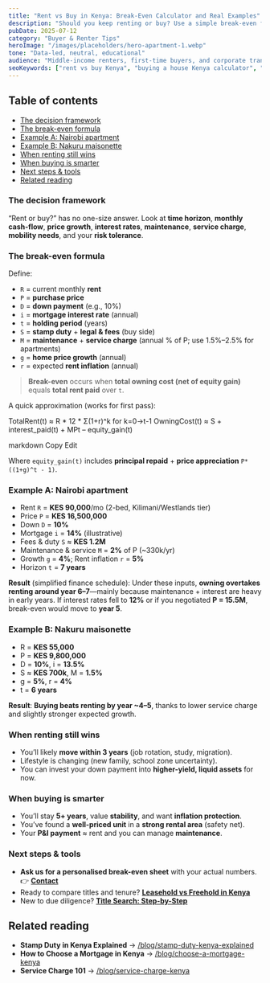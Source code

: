 ```yaml
---
title: "Rent vs Buy in Kenya: Break-Even Calculator and Real Examples"
description: "Should you keep renting or buy? Use a simple break-even formula with Kenyan costs—then see worked examples from Nairobi and Nakuru."
pubDate: 2025-07-12
category: "Buyer & Renter Tips"
heroImage: "/images/placeholders/hero-apartment-1.webp"
tone: "Data-led, neutral, educational"
audience: "Middle-income renters, first-time buyers, and corporate transferees"
seoKeywords: ["rent vs buy Kenya", "buying a house Kenya calculator", "mortgage vs rent Kenya", "break-even housing Kenya", "Nairobi rent or buy"]
---
```


## Table of contents
- [The decision framework](#the-decision-framework)
- [The break-even formula](#the-break-even-formula)
- [Example A: Nairobi apartment](#example-a-nairobi-apartment)
- [Example B: Nakuru maisonette](#example-b-nakuru-maisonette)
- [When renting still wins](#when-renting-still-wins)
- [When buying is smarter](#when-buying-is-smarter)
- [Next steps & tools](#next-steps--tools)
- [Related reading](#related-reading)

### The decision framework
“Rent or buy?” has no one-size answer. Look at **time horizon**, **monthly cash-flow**, **price growth**, **interest rates**, **maintenance**, **service charge**, **mobility needs**, and your **risk tolerance**.

### The break-even formula

Define:

- `R` = current monthly **rent**
- `P` = **purchase price**
- `D` = **down payment** (e.g., 10%)
- `i` = **mortgage interest rate** (annual)
- `t` = **holding period** (years)
- `S` = **stamp duty** + **legal & fees** (buy side)
- `M` = **maintenance** + **service charge** (annual % of P; use 1.5%–2.5% for apartments)
- `g` = **home price growth** (annual)
- `r` = expected **rent inflation** (annual)

> **Break-even** occurs when **total owning cost (net of equity gain)** equals **total rent paid** over `t`.

A quick approximation (works for first pass):

TotalRent(t) ≈ R * 12 * Σ(1+r)^k for k=0→t-1
OwningCost(t) ≈ S + interest_paid(t) + MPt – equity_gain(t)

markdown
Copy
Edit

Where `equity_gain(t)` includes **principal repaid** + **price appreciation** `P*((1+g)^t - 1)`.

### Example A: Nairobi apartment

- Rent `R` = **KES 90,000**/mo (2-bed, Kilimani/Westlands tier)
- Price `P` = **KES 16,500,000**
- Down `D` = **10%**
- Mortgage `i` = **14%** (illustrative)
- Fees & duty `S` ≈ **KES 1.2M**  
- Maintenance & service `M` = **2%** of P (~330k/yr)
- Growth `g` = **4%**; Rent inflation `r` = **5%**
- Horizon `t` = **7 years**

**Result** (simplified finance schedule): Under these inputs, **owning overtakes renting around year 6–7**—mainly because maintenance + interest are heavy in early years. If interest rates fell to **12%** or if you negotiated **P = 15.5M**, break-even would move to **year 5**.

### Example B: Nakuru maisonette

- R = **KES 55,000**
- P = **KES 9,800,000**
- D = **10%**, i = **13.5%**
- S ≈ **KES 700k**, M = **1.5%**
- g = **5%**, r = **4%**
- t = **6 years**

**Result**: **Buying beats renting by year ~4–5**, thanks to lower service charge and slightly stronger expected growth.

### When renting still wins

- You’ll likely **move within 3 years** (job rotation, study, migration).
- Lifestyle is changing (new family, school zone uncertainty).
- You can invest your down payment into **higher-yield, liquid assets** for now.

### When buying is smarter

- You’ll stay **5+ years**, value **stability**, and want **inflation protection**.
- You’ve found a **well-priced unit** in a **strong rental area** (safety net).
- Your **P&I payment** ≈ rent and you can manage **maintenance**.

### Next steps & tools
- **Ask us for a personalised break-even sheet** with your actual numbers. 👉 **[Contact](/contact)**  
- Ready to compare titles and tenure? **[Leasehold vs Freehold in Kenya](/blog/leasehold-vs-freehold-kenya)**  
- New to due diligence? **[Title Search: Step-by-Step](/blog/title-search-kenya-step-by-step)**

## Related reading
- **Stamp Duty in Kenya Explained** → [/blog/stamp-duty-kenya-explained](#)  
- **How to Choose a Mortgage in Kenya** → [/blog/choose-a-mortgage-kenya](#)  
- **Service Charge 101** → [/blog/service-charge-kenya](#)